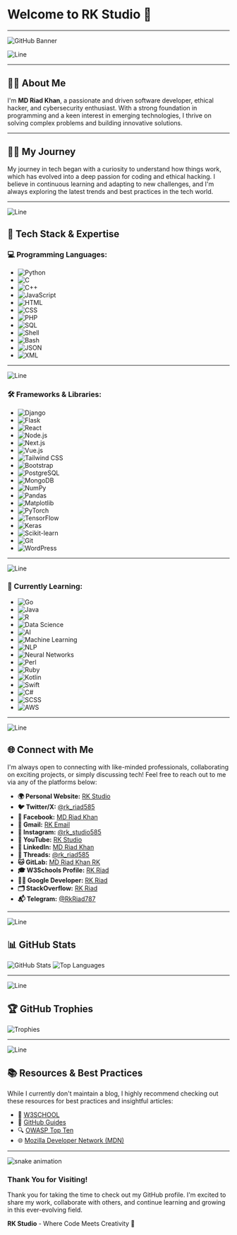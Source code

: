 # Welcome to RK Studio 🌟
---

![GitHub Banner](github-header-image.png)

![Line](https://camo.githubusercontent.com/6b993f2bf355cb18295efbbbe2e255e9491c1decce78bb4b91965566047d7fc0/68747470733a2f2f692e696d6775722e636f6d2f3674753630764f2e676966)

---
## 👋🏿 About Me
I'm **MD Riad Khan**, a passionate and driven software developer, ethical hacker, and cybersecurity enthusiast. With a strong foundation in programming and a keen interest in emerging technologies, I thrive on solving complex problems and building innovative solutions.

---
## 💪🏿 My Journey
My journey in tech began with a curiosity to understand how things work, which has evolved into a deep passion for coding and ethical hacking. I believe in continuous learning and adapting to new challenges, and I'm always exploring the latest trends and best practices in the tech world.

---
![Line](https://camo.githubusercontent.com/6b993f2bf355cb18295efbbbe2e255e9491c1decce78bb4b91965566047d7fc0/68747470733a2f2f692e696d6775722e636f6d2f3674753630764f2e676966)
## 🚀 Tech Stack & Expertise
### 💻 Programming Languages:
- ![Python](https://img.shields.io/badge/-Python-3776AB?style=for-the-badge&logo=python&logoColor=white)
- ![C](https://img.shields.io/badge/-C-A8B9CC?style=for-the-badge&logo=c&logoColor=white) 
- ![C++](https://img.shields.io/badge/-C++-00599C?style=for-the-badge&logo=cplusplus&logoColor=white)
- ![JavaScript](https://img.shields.io/badge/-JavaScript-F7DF1E?style=for-the-badge&logo=javascript&logoColor=black)
- ![HTML](https://img.shields.io/badge/-HTML5-E34F26?style=for-the-badge&logo=html5&logoColor=white)
- ![CSS](https://img.shields.io/badge/-CSS3-1572B6?style=for-the-badge&logo=css3&logoColor=white)
- ![PHP](https://img.shields.io/badge/-PHP-777BB4?style=for-the-badge&logo=php&logoColor=white)
- ![SQL](https://img.shields.io/badge/-SQL-003B57?style=for-the-badge&logo=postgresql&logoColor=white)
- ![Shell](https://img.shields.io/badge/-Shell_Scripting-4EAA25?style=for-the-badge&logo=gnu-bash&logoColor=white)
- ![Bash](https://img.shields.io/badge/-Bash_Scripting-4EAA25?style=for-the-badge&logo=gnu-bash&logoColor=white)
- ![JSON](https://img.shields.io/badge/-JSON-000000?style=for-the-badge&logo=json&logoColor=white)
- ![XML](https://img.shields.io/badge/-XML-FFA500?style=for-the-badge)

---
![Line](https://camo.githubusercontent.com/6b993f2bf355cb18295efbbbe2e255e9491c1decce78bb4b91965566047d7fc0/68747470733a2f2f692e696d6775722e636f6d2f3674753630764f2e676966)
### 🛠️ Frameworks & Libraries:
- ![Django](https://img.shields.io/badge/-Django-092E20?style=for-the-badge&logo=django&logoColor=white) 
- ![Flask](https://img.shields.io/badge/-Flask-000000?style=for-the-badge&logo=flask&logoColor=white)
- ![React](https://img.shields.io/badge/-React-61DAFB?style=for-the-badge&logo=react&logoColor=black)
- ![Node.js](https://img.shields.io/badge/-Node.js-339933?style=for-the-badge&logo=nodedotjs&logoColor=white)
- ![Next.js](https://img.shields.io/badge/-Next.js-000000?style=for-the-badge&logo=nextdotjs&logoColor=white) 
- ![Vue.js](https://img.shields.io/badge/-Vue.js-4FC08D?style=for-the-badge&logo=vuedotjs&logoColor=white)
- ![Tailwind CSS](https://img.shields.io/badge/-Tailwind_CSS-38B2AC?style=for-the-badge&logo=tailwindcss&logoColor=white)
- ![Bootstrap](https://img.shields.io/badge/-Bootstrap-7952B3?style=for-the-badge&logo=bootstrap&logoColor=white)
- ![PostgreSQL](https://img.shields.io/badge/-PostgreSQL-336791?style=for-the-badge&logo=postgresql&logoColor=white)
- ![MongoDB](https://img.shields.io/badge/-MongoDB-47A248?style=for-the-badge&logo=mongodb&logoColor=white)
- ![NumPy](https://img.shields.io/badge/-NumPy-013243?style=for-the-badge&logo=numpy&logoColor=white)
- ![Pandas](https://img.shields.io/badge/-Pandas-150458?style=for-the-badge&logo=pandas&logoColor=white)
- ![Matplotlib](https://img.shields.io/badge/-Matplotlib-3776AB?style=for-the-badge&logo=matplotlib&logoColor=white) 
- ![PyTorch](https://img.shields.io/badge/-PyTorch-EE4C2C?style=for-the-badge&logo=pytorch&logoColor=white)
- ![TensorFlow](https://img.shields.io/badge/-TensorFlow-FF6F00?style=for-the-badge&logo=tensorflow&logoColor=white) 
- ![Keras](https://img.shields.io/badge/-Keras-D00000?style=for-the-badge&logo=keras&logoColor=white)
- ![Scikit-learn](https://img.shields.io/badge/-Scikit_learn-F7931E?style=for-the-badge&logo=scikitlearn&logoColor=white) 
- ![Git](https://img.shields.io/badge/-Git-F05032?style=for-the-badge&logo=git&logoColor=white) 
- ![WordPress](https://img.shields.io/badge/-WordPress-21759B?style=for-the-badge&logo=wordpress&logoColor=white)

---
![Line](https://camo.githubusercontent.com/6b993f2bf355cb18295efbbbe2e255e9491c1decce78bb4b91965566047d7fc0/68747470733a2f2f692e696d6775722e636f6d2f3674753630764f2e676966)
### 🌱 Currently Learning:
- ![Go](https://img.shields.io/badge/-Go-00ADD8?style=for-the-badge&logo=go&logoColor=white)
- ![Java](https://img.shields.io/badge/-Java-007396?style=for-the-badge&logo=java&logoColor=white) 
- ![R](https://img.shields.io/badge/-R-276DC3?style=for-the-badge&logo=r&logoColor=white) 
- ![Data Science](https://img.shields.io/badge/-Data_Science-3776AB?style=for-the-badge&logo=python&logoColor=white) 
- ![AI](https://img.shields.io/badge/-AI-333333?style=for-the-badge&logo=ai&logoColor=white) 
- ![Machine Learning](https://img.shields.io/badge/-Machine_Learning-333333?style=for-the-badge&logo=scikitlearn&logoColor=white)
- ![NLP](https://img.shields.io/badge/-NLP-3776AB?style=for-the-badge&logo=python&logoColor=white) 
- ![Neural Networks](https://img.shields.io/badge/-Neural_Networks-FF6F00?style=for-the-badge&logo=tensorflow&logoColor=white) 
- ![Perl](https://img.shields.io/badge/-Perl-39457E?style=for-the-badge&logo=perl&logoColor=white) 
- ![Ruby](https://img.shields.io/badge/-Ruby-CC342D?style=for-the-badge&logo=ruby&logoColor=white) 
- ![Kotlin](https://img.shields.io/badge/-Kotlin-0095D5?style=for-the-badge&logo=kotlin&logoColor=white)
- ![Swift](https://img.shields.io/badge/-Swift-FA7343?style=for-the-badge&logo=swift&logoColor=white)
- ![C#](https://img.shields.io/badge/-C%23-239120?style=for-the-badge&logo=csharp&logoColor=white)
- ![SCSS](https://img.shields.io/badge/-SCSS-CC6699?style=for-the-badge&logo=sass&logoColor=white)
- ![AWS](https://img.shields.io/badge/-AWS-232F3E?style=for-the-badge&logo=amazonaws&logoColor=white)

---
![Line](https://camo.githubusercontent.com/6b993f2bf355cb18295efbbbe2e255e9491c1decce78bb4b91965566047d7fc0/68747470733a2f2f692e696d6775722e636f6d2f3674753630764f2e676966)
## 🌐 Connect with Me

I'm always open to connecting with like-minded professionals, collaborating on exciting projects, or simply discussing tech! Feel free to reach out to me via any of the platforms below:

- **🌍 Personal Website:** [RK Studio](https://rkstudio.com)
- **🐦 Twitter/X:** [@rk_riad585](https://x.com/rk_sriad585)
- **📘 Facebook:** [MD Riad Khan](https://www.facebook.com/rkriad585)
- **📧 Gmail:** [RK Email](mailto:mdriyadkhan585@gmail.com)
- **📸 Instagram:** [@rk_studio585](https://www.instagram.com/rk_studio585)
- **🎥 YouTube:** [RK Studio](https://youtube.com/@rk_studio585)
- **💼 LinkedIn:** [MD Riad Khan](https://linkedin.com/in/md-riad-khan-764793284)
- **🧵 Threads:** [@rk_riad585](https://www.threads.net/@rk_riad585)
- **🐱 GitLab:** [MD Riad Khan RK](https://gitlab.com/mdriadkhanrk)
- **🎓 W3Schools Profile:** [RK Riad](w3profile.com/rk_riad585)
- **👨‍💻 Google Developer:** [RK Riad](https://g.dev/rkriaddev)
- **🗂️ StackOverflow:** [RK Riad](https://stackoverflow.com/users/22367594/rk-riad)
- **📬 Telegram:** [@RkRiad787](https://t.me/RkRiad787)

---
![Line](https://camo.githubusercontent.com/6b993f2bf355cb18295efbbbe2e255e9491c1decce78bb4b91965566047d7fc0/68747470733a2f2f692e696d6775722e636f6d2f3674753630764f2e676966)
## 📊 GitHub Stats
![GitHub Stats](https://github-readme-stats.vercel.app/api?username=rkstudio585&show_icons=true&theme=dark)
![Top Languages](https://github-readme-stats.vercel.app/api/top-langs/?username=rkstudio585&layout=compact&theme=dark)

---
![Line](https://camo.githubusercontent.com/6b993f2bf355cb18295efbbbe2e255e9491c1decce78bb4b91965566047d7fc0/68747470733a2f2f692e696d6775722e636f6d2f3674753630764f2e676966)
## 🏆 GitHub Trophies
![Trophies](https://github-profile-trophy.vercel.app/?username=rkstudio585&theme=onedark&no-frame=true)

---
![Line](https://camo.githubusercontent.com/6b993f2bf355cb18295efbbbe2e255e9491c1decce78bb4b91965566047d7fc0/68747470733a2f2f692e696d6775722e636f6d2f3674753630764f2e676966)
## 📚 Resources & Best Practices
While I currently don't maintain a blog, I highly recommend checking out these resources for best practices and insightful articles:

- 📝 [W3SCHOOL](https://www.w3schools.com/)
- 📖 [GitHub Guides](https://docs.github.com/en/rest/guides)
- 🔍 [OWASP Top Ten](https://owasp.org/www-project-top-ten/)
- 🌐 [Mozilla Developer Network (MDN)](https://developer.mozilla.org/)

---
<img src="https://raw.githubusercontent.com/rkstudio585/rkstudio585/output/snake.svg" alt="snake animation">


### Thank You for Visiting!
Thank you for taking the time to check out my GitHub profile. I'm excited to share my work, collaborate with others, and continue learning and growing in this ever-evolving field.

**RK Studio** - Where Code Meets Creativity 🚀
